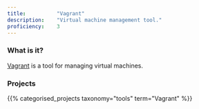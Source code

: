 ```yaml
---
title: 			"Vagrant"
description: 	"Virtual machine management tool."
proficiency:	3
---
```


### What is it?
[Vagrant](https://www.vagrantup.com/) is a tool for managing virtual machines.

### Projects
{{% categorised_projects taxonomy="tools" term="Vagrant" %}}